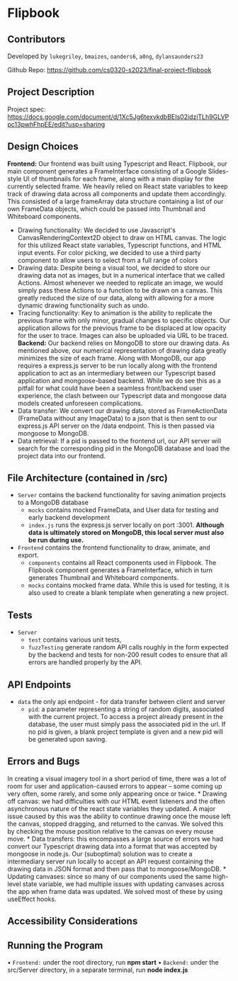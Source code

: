 # Flipbook
## Contributors
Developed by `lukegriley`, `bmaizes`, `oanders6`, `a0ng`, `dylansaunders23`

Github Repo: https://github.com/cs0320-s2023/final-project-flipbook

## Project Description
Project spec: https://docs.google.com/document/d/1Xc5Jg6texvkdbBEIs02idzjTLh9GLVPpc13pwhFhpEE/edit?usp=sharing


## Design Choices
**Frontend:** Our frontend was built using Typescript and React. Flipbook, our main component generates a FrameInterface consisting of a Google Slides-style UI of thumbnails for each frame, along with a main display for the currently selected frame. We heavily relied on React state variables to keep track of drawing data across all components and update them accordingly. This consisted of a large frameArray data structure containing a list of our own FrameData objects, which could be passed into Thumbnail and Whiteboard components.
 * Drawing functionality: We decided to use Javascript's CanvasRenderingContext2D object to draw on HTML canvas. The logic for this utilized React state variables, Typescript functions, and HTML input events. For color picking, we decided to use a third party component to allow users to select from a full range of colors
 * Drawing data: Despite being a visual tool, we decided to store our drawing data not as images, but in a numerical interface that we called Actions. Almost whenever we needed to replicate an image, we would simply pass these Actions to a function to be drawn on a canvas. This greatly reduced the size of our data, along with allowing for a more dynamic drawing functionality such as undo. 
 * Tracing functionality: Key to animation is the ability to replicate the previous frame with only minor, gradual changes to specific objects. Our application allows for the previous frame to be displaced at low opacity for the user to trace. Images can also be uploaded via URL to be traced. 
 **Backend:** Our backend relies on MongoDB to store our drawing data. As mentioned above, our numerical representation of drawing data greatly minimizes the size of each frame. Along with MongoDB, our app requires a express.js server to be run locally along with the frontend application to act as an intermediary between our Typescript based application and mongoose-based backend. While we do see this as a pitfall for what could have been a seamless front/backend user experience, the clash between our Typescript data and mongoose data models created unforeseen complications. 
 * Data transfer: We convert our drawing data, stored as FrameActionData (FrameData without any ImageData) to a json that is then sent to our express.js API server on the /data endpoint. This is then passed via mongoose to MongoDB.  
 * Data retrieval: If a pid is passed to the frontend url, our API server will search for the corresponding pid in the MongoDB database and load the project data into our frontend.


## File Architecture (contained in /src)
  * `Server` contains the backend functionality for saving animation projects to a MongoDB database
    * `mocks` contains mocked FrameData, and User data for testing and early backend development
    * `index.js` runs the express.js server locally on port :3001. **Although data is ultimately stored on MongoDB, this local server must also be run during use.**
  * `Frontend` contains the frontend functionality to draw, animate, and export.
    * `components` contains all React components used in Flipbook. The Flipbook component generates a FrameInterface, which in turn generates Thumbnail and Whiteboard components.
    * `mocks` contains mocked frame data. While this is used for testing, it is also used to create a blank template when generating a new project.
           
## Tests
* `Server`
    * `test` contains various unit tests, 
    * `fuzzTesting` generate random API calls roughly in the form expected by the backend and tests for non-200 result codes to ensure that all errors are handled properly by the API.


## API Endpoints
* `data` the only api endpoint - for data transfer between client and server
    * `pid`: a parameter representing a string of random digits, associated with the current project. To access a project already present in the database, the user must simply pass the associated pid in the url. If no pid is given, a blank project template is given and a new pid will be generated upon saving.
## Errors and Bugs
In creating a visual imagery tool in a short period of time, there was a lot of room for user and application-caused errors to appear – some coming up very often, some rarely, and some only appearing once or twice.
    * Drawing off canvas: we had difficulties with our HTML event listeners and the often asynchronous nature of the react state variables they updated. A major issue caused by this was the ability to continue drawing once the mouse left the canvas, stopped dragging, and returned to the canvas. We solved this by checking the mouse position relative to the canvas on every mouse move.
    * Data transfers: this encompasses a large source of errors we had convert our Typescript drawing data into a format that was accepted by mongoose in node.js. Our (suboptimal) solution was to create a intermediary server run locally to accept an API request containing the drawing data in JSON format and then pass that to mongoose/MongoDB.
    * Updating canvases: since so many of our components used the same high-level state variable, we had multiple issues with updating canvases across the app when frame data was updated. We solved most of these by using useEffect hooks.

## Accessibility Considerations


## Running the Program
• `Frontend:` under the root directory, run **npm start**
• `Backend:` under the src/Server directory, in a separate terminal, run **node index.js**
